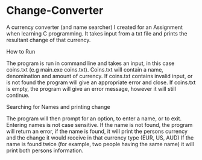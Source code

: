 # Change-Converter
A currency converter (and name searcher) I created for an Assignment when learning C programming.
It takes input from a txt file and prints the resultant change of that currency.

How to Run

The program is run in command line and takes an input, in this case coins.txt (e.g main.exe coins.txt).
Coins.txt will contain a name, denomination and amount of currency.
If coins.txt contains invalid input, or is not found the program will give an appropriate error and close.
If coins.txt is empty, the program will give an error message, however it will still continue.

Searching for Names and printing change

The program will then prompt for an option, to enter a name, or to exit.
Entering names is not case sensitive.
If the name is not found, the program will return an error, if the name is found, it will print the persons currency and the change it would receive in that 
currency type (EUR, US, AUD)
If the name is found twice (for example, two people having the same name) it will print both persons information.
